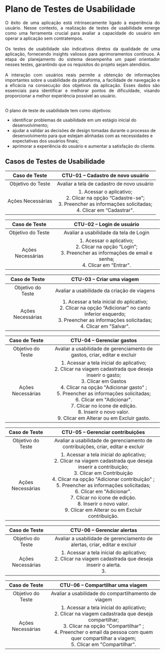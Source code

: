 # Plano de Testes de Usabilidade

<div align="justify">
O êxito de uma aplicação está intrinsecamente ligado à experiência do usuário. Nesse contexto, a realização de testes de usabilidade emerge como uma ferramenta crucial para avaliar a capacidade do usuário em operar a aplicação sem contratempos.</div><br>
<div align="justify">
Os testes de usabilidade são indicativos diretos da qualidade de uma aplicação, fornecendo insights valiosos para aprimoramentos contínuos. A etapa de planejamento do sistema desempenha um papel orientador nesses testes, garantindo que os requisitos do projeto sejam atendidos.</div><br>
<div align="justify">
A interação com usuários reais permite a obtenção de informações importantes sobre a usabilidade da plataforma, a facilidade de navegação e a eficácia na consecução dos objetivos da aplicação. Esses dados são essenciais para identificar e melhorar pontos de dificuldade, visando proporcionar a melhor experiência possível ao usuário.</div><br>

O plano de teste de usabilidade tem como objetivos:
- identificar problemas de usabilidade em um estágio inicial do desenvolvimento;
- ajudar a validar as decisões de design tomadas durante o processo de desenvolvimento para que estejam alinhadas com as necessidades e expectativas dos usuários finais;
- aprimorar a experiência do usuário e aumentar a satisfação do cliente.

## Casos de Testes de Usabilidade

| **Caso de Teste** 	| **CTU-01 – Cadastro de novo usuário** 	|
|:---:	|:---:	|
| Objetivo do Teste 	| Avaliar a tela de cadastro de novo usuário |
| Ações Necessárias 	| 1. Acessar o aplicativo; <br> 2. Clicar na opção “Cadastre-se”; <br> 3. Preencher as informações solicitadas; <br> 4. Clicar em “Cadastrar". |

| **Caso de Teste** 	| **CTU-02 – Login de usuário** 	|
|:---:	|:---:	|
| Objetivo do Teste 	| Avaliar a usabilidade da tela de Login |
| Ações Necessárias 	| 1. Acessar o aplicativo; <br> 2. Clicar na opção “Login”; <br> 3. Preencher as informações de email e senha; <br> 4. Clicar em “Entrar". |

| **Caso de Teste** 	| **CTU-03 – Criar uma viagem** 	|
|:---:	|:---:	|
| Objetivo do Teste 	| Avaliar a usabilidade da criação de viagens |
| Ações Necessárias 	| 1. Acessar a tela inicial do aplicativo; <br> 2. Clicar na opção “Adicionar” no canto inferior esquerdo; <br> 3. Preencher as informações solicitadas; <br> 4. Clicar em "Salvar". |

| **Caso de Teste** 	| **CTU-04 – Gerenciar gastos** 	|
|:---:	|:---:	|
| Objetivo do Teste 	| Avaliar a usabilidade de gerenciamento de gastos, criar, editar e excluir |
| Ações Necessárias 	| 1. Acessar a tela inicial do aplicativo; <br> 2. Clicar na viagem cadastrada que deseja inserir o gasto; <br> 3. Clicar em Gastos <br> 4. Clicar na opção "Adicionar gasto" ; <br> 5. Preencher as informações solicitadas; <br> 6. Clicar em "Adicionar". <br> 7. Clicar no ícone de edição. <br> 8. Inserir o novo valor. <br> 9. Clicar em Alterar ou em Excluir gasto. |

| **Caso de Teste** 	| **CTU-05 – Gerenciar contribuições** 	|
|:---:	|:---:	|
| Objetivo do Teste 	| Avaliar a usabilidade de gerenciamento de contribuições, criar, editar e excluir |
| Ações Necessárias 	| 1. Acessar a tela inicial do aplicativo; <br> 2. Clicar na viagem cadastrada que deseja inserir a contribuição; <br> 3. Clicar em Contribuição <br> 4. Clicar na opção "Adicionar contribuição" ; <br> 5. Preencher as informações solicitadas; <br> 6. Clicar em "Adicionar". <br> 7. Clicar no ícone de edição. <br> 8. Inserir o novo valor. <br> 9. Clicar em Alterar ou em Excluir contribuição. |

| **Caso de Teste** 	| **CTU-06 – Gerenciar alertas** 	|
|:---:	|:---:	|
| Objetivo do Teste 	| Avaliar a usabilidade de gerenciamento de alertas, criar, editar e excluir |
| Ações Necessárias 	| 1. Acessar a tela inicial do aplicativo; <br> 2. Clicar na viagem cadastrada que deseja inserir o alerta. <br> 3. |


| **Caso de Teste** 	| **CTU-06 – Compartilhar uma viagem** 	|
|:---:	|:---:	|
| Objetivo do Teste 	| Avaliar a usabilidade do compartilhamento de viagem |
| Ações Necessárias 	| 1. Acessar a tela inicial do aplicativo; <br> 2. Clicar na viagem cadastrada que deseja compartilhar; <br> 3. Clicar na opção "Compartilhar" ; <br> 4. Preencher o email da pessoa com quem quer compartilhar a viagem; <br> 5. Clicar em "Compartilhar". |
